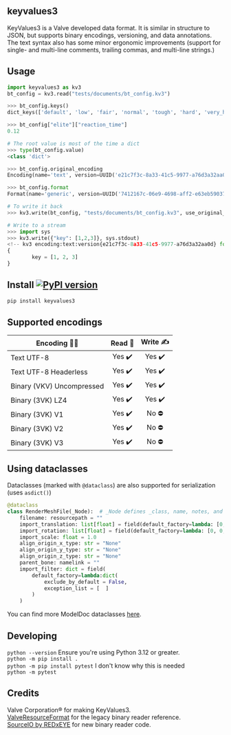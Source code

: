 ## keyvalues3
KeyValues3 is a Valve developed data format. It is similar in structure to JSON, but supports binary encodings, versioning, and data annotations. The text syntax also has some minor ergonomic improvements (support for single- and multi-line comments, trailing commas, and multi-line strings.)

## Usage
```py
import keyvalues3 as kv3
bt_config = kv3.read("tests/documents/bt_config.kv3")

>>> bt_config.keys()
dict_keys(['default', 'low', 'fair', 'normal', 'tough', 'hard', 'very_hard', 'expert', 'elite'])

>>> bt_config["elite"]["reaction_time"]
0.12
```

```py
# The root value is most of the time a dict
>>> type(bt_config.value)
<class 'dict'>

>>> bt_config.original_encoding
Encoding(name='text', version=UUID('e21c7f3c-8a33-41c5-9977-a76d3a32aa0d'))

>>> bt_config.format
Format(name='generic', version=UUID('7412167c-06e9-4698-aff2-e63eb59037e7'))

# To write it back
>>> kv3.write(bt_config, "tests/documents/bt_config.kv3", use_original_encoding=True)

# Write to a stream
>>> import sys
>>> kv3.write({"key": [1,2,3]}, sys.stdout)
<!-- kv3 encoding:text:version{e21c7f3c-8a33-41c5-9977-a76d3a32aa0d} format:generic:version{7412167c-06e9-4698-aff2-e63eb59037e7} -->
{
        key = [1, 2, 3]
}
```

## Install  [![PyPI version](https://badge.fury.io/py/keyvalues3.svg)](https://badge.fury.io/py/keyvalues3)
```bash
pip install keyvalues3
```

## Supported encodings
| Encoding 👩‍💻 | Read 📖 | Write ✍️ |
| ----------- | :-----: | :-------: |
| Text UTF-8 | Yes ✔️ | Yes ✔️ |
| Text UTF-8 Headerless | Yes ✔️ | Yes ✔️ |
| Binary (VKV) Uncompressed | Yes ✔️ | Yes ✔️ |
| Binary (3VK) LZ4 | Yes ✔️ | Yes ✔️ |
| Binary (3VK) V1 | Yes ✔️ | No ⛔ |
| Binary (3VK) V2 | Yes ✔️ | No ⛔ |
| Binary (3VK) V3 | Yes ✔️ | No ⛔ |


## Using dataclasses
Dataclasses (marked with `@dataclass`) are also supported for serialization (uses `asdict()`)
```py
@dataclass
class RenderMeshFile(_Node):  # _Node defines _class, name, notes, and children (+ helper methods)
    filename: resourcepath = ""
    import_translation: list[float] = field(default_factory=lambda: [0, 0, 0])
    import_rotation: list[float] = field(default_factory=lambda: [0, 0, 0])
    import_scale: float = 1.0
    align_origin_x_type: str = "None"
    align_origin_y_type: str = "None"
    align_origin_z_type: str = "None"
    parent_bone: namelink = ""
    import_filter: dict = field(
        default_factory=lambda:dict(
            exclude_by_default = False,
            exception_list = [  ]
        )
    )
```
You can find more ModelDoc dataclasses [here](https://github.com/kristiker/source1import/blob/6644b3133cc79b3c455cc91ab4259f3f0e27d797/utils/shared/modeldoc.py#L61-L88).

## Developing
`python --version` Ensure you're using Python 3.12 or greater.  
`python -m pip install .`  
`python -m pip install pytest` I don't know why this is needed  
`python -m pytest`  

## Credits
Valve Corporation® for making KeyValues3.  
[ValveResourceFormat](https://github.com/ValveResourceFormat/ValveResourceFormat) for the legacy binary reader reference.  
[SourceIO by REDxEYE](https://github.com/REDxEYE/SourceIO) for new binary reader code.  
